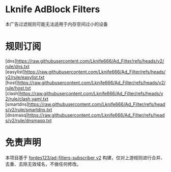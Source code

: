 # Lknife AdBlock Filters
本广告过滤规则可能无法适用于内存空间过小的设备

# 规则订阅

[dns]https://raw.githubusercontent.com/Lknife666/Ad_Filter/refs/heads/v2/rule/dns.txt
[easylist]https://raw.githubusercontent.com/Lknife666/Ad_Filter/refs/heads/v2/rule/easylist.txt
[host]https://raw.githubusercontent.com/Lknife666/Ad_Filter/refs/heads/v2/rule/host.txt
[clash]https://raw.githubusercontent.com/Lknife666/Ad_Filter/refs/heads/v2/rule/clash.yaml.txt
[smartdns]https://raw.githubusercontent.com/Lknife666/Ad_Filter/refs/heads/v2/rule/smartdns.txt
[dnsmasq]https://raw.githubusercontent.com/Lknife666/Ad_Filter/refs/heads/v2/rule/dnsmasq.txt

# 免责声明
本项目基于 [fordes123/ad-filters-subscriber v2](https://github.com/fordes123/ad-filters-subscriber/tree/v2)
构建，仅对上游规则进行合并、去重、去除无效域名，不做任何修改。



